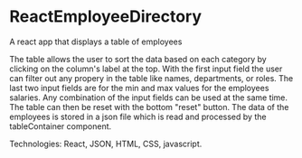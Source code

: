 # ReactEmployeeDirectory
A react app that displays a table of employees

The table allows the user to sort the data based on each category by clicking on the column's label at the top. With the first input field the user can filter out any propery in the table like names, departments, or roles. The last two input fields are for the min and max values for the employees salaries. Any combination of the input fields can be used at the same time. The table can then be reset with the bottom "reset" button. The data of the employees is stored in a json file which is read and processed by the tableContainer component. 

Technologies:
    React, JSON, HTML, CSS, javascript.